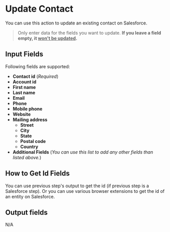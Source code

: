 # Update Contact

You can use this action to update an existing contact on Salesforce.

> Only enter data for the fields you want to update. **If you leave a field empty, it <ins>won't be updated</ins>.**


## Input Fields

Following fields are supported:
- **Contact id** (*Required*)
- **Account id**
- **First name**
- **Last name**
- **Email**
- **Phone**
- **Mobile phone**
- **Website**
- **Mailing address**
  - **Street**
  - **City**
  - **State**
  - **Postal code**
  - **Country**
- **Additional Fields** (*You can use this list to add any other fields than listed above.*)


## How to Get Id Fields
You can use previous step's output to get the id (if previous step is a Salesforce step). Or you can use various browser extensions to get the id of an entity on Salesforce.

## Output fields
N/A
